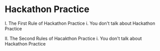 # Hackathon Practice

I. The First Rule of Hackathon Practice
  i. You don't talk about Hackathon Practice
  
II. The Second Rules of Hacakthon Practice
  i. You don't talk about Hackathon Practice
